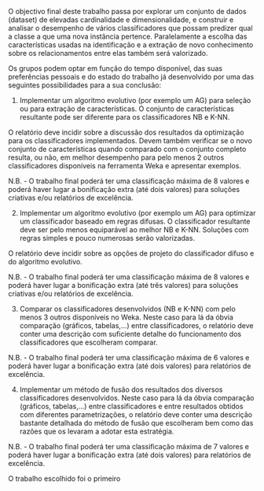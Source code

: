 O objectivo final deste trabalho passa por explorar um conjunto de dados (dataset) de elevadas cardinalidade e dimensionalidade, e construir e analisar o desempenho de vários classificadores que possam predizer qual a classe a que uma nova instância pertence. Paralelamente a escolha das características usadas na identificação e a extração de novo conhecimento sobre os relacionamentos entre elas também será valorizado.

Os grupos podem optar em função do tempo disponível, das suas preferências pessoais e do estado do trabalho já desenvolvido por uma das seguintes possibilidades para a sua conclusão:

1. Implementar um algoritmo evolutivo (por exemplo um AG) para seleção ou para extração de características. O conjunto de características resultante pode ser diferente para os classificadores NB e K-NN.

O relatório deve incidir sobre a discussão dos resultados da optimização para os classificadores implementados. Devem também verificar se o novo conjunto de características quando comparado com o conjunto completo resulta, ou não, em melhor desempenho para pelo menos 2 outros classificadores disponíveis na ferramenta Weka e apresentar exemplos.

N.B. - O trabalho final poderá ter uma classificação máxima de 8 valores e poderá haver lugar a bonificação extra (até dois valores) para soluções criativas e/ou relatórios de excelência.

 

2. Implementar um algoritmo evolutivo (por exemplo um AG) para optimizar um classificador baseado em regras difusas. O classificador resultante deve ser pelo menos equiparável ao melhor NB e K-NN. Soluções com regras simples e pouco numerosas serão valorizadas.

O relatório deve incidir sobre as opções de projeto do classificador difuso e do algoritmo evolutivo.

N.B. - O trabalho final poderá ter uma classificação máxima de 8 valores e poderá haver lugar a bonificação extra (até três valores) para soluções criativas e/ou relatórios de excelência.

 

3. Comparar os classificadores desenvolvidos (NB e K-NN) com pelo menos 3 outros disponíveis no Weka. Neste caso para lá da óbvia comparação (gráficos, tabelas,...) entre  classificadores, o relatório deve conter uma descrição com suficiente detalhe do funcionamento dos classificadores que escolheram comparar.

N.B. - O trabalho final poderá ter uma classificação máxima de 6 valores e poderá haver lugar a bonificação extra (até dois valores) para relatórios de excelência.

 

4. Implementar um método de fusão dos resultados dos diversos classificadores desenvolvidos. Neste caso para lá da óbvia comparação (gráficos, tabelas,...) entre  classificadores e entre resultados obtidos com diferentes parametrizações, o relatório deve conter uma descrição bastante detalhada do método de fusão que escolheram bem como das razões que os levaram a adotar esta estratégia.

N.B. - O trabalho final poderá ter uma classificação máxima de 7 valores e poderá haver lugar a bonificação extra (até dois valores) para relatórios de excelência.

 O trabalho escolhido foi o primeiro

